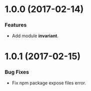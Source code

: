 # 1.0.0 (2017-02-14)

### Features

- Add module **invariant**.

# 1.0.1 (2017-02-15)

### Bug Fixes

- Fix npm package expose files error.
